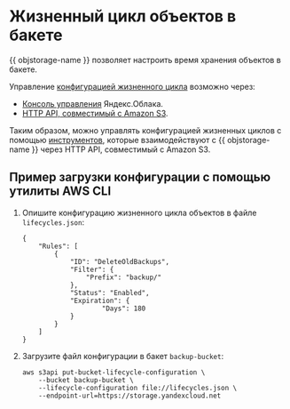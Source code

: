 # Жизненный цикл объектов в бакете

{{ objstorage-name }} позволяет настроить время хранения объектов в бакете.

Управление [конфигурацией жизненного цикла](configuration.md) возможно через:

- [Консоль управления](setup.md) Яндекс.Облака.
- [HTTP API, совместимый с Amazon S3](../s3/index.md).

Таким образом, можно управлять конфигурацией жизненных циклов с помощью [инструментов](../instruments/index.md), которые взаимодействуют с {{ objstorage-name }} через HTTP API, совместимый с Amazon S3.


## Пример загрузки конфигурации с помощью утилиты AWS CLI

1. Опишите конфигурацию жизненного цикла объектов в файле `lifecycles.json`:

    ```
    {
        "Rules": [
            {
                "ID": "DeleteOldBackups",
                "Filter": {
                    "Prefix": "backup/"
                },
                "Status": "Enabled",
                "Expiration": {
                        "Days": 180
                }
            }
        ]
    }
    ```

2. Загрузите файл конфигурации в бакет `backup-bucket`:

    ```
    aws s3api put-bucket-lifecycle-configuration \
        --bucket backup-bucket \
        --lifecycle-configuration file://lifecycles.json \
        --endpoint-url=https://storage.yandexcloud.net
    ```
